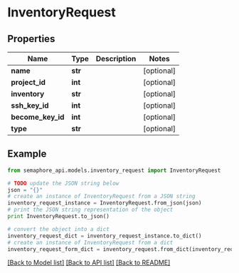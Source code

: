 # InventoryRequest


## Properties
Name | Type | Description | Notes
------------ | ------------- | ------------- | -------------
**name** | **str** |  | [optional] 
**project_id** | **int** |  | [optional] 
**inventory** | **str** |  | [optional] 
**ssh_key_id** | **int** |  | [optional] 
**become_key_id** | **int** |  | [optional] 
**type** | **str** |  | [optional] 

## Example

```python
from semaphore_api.models.inventory_request import InventoryRequest

# TODO update the JSON string below
json = "{}"
# create an instance of InventoryRequest from a JSON string
inventory_request_instance = InventoryRequest.from_json(json)
# print the JSON string representation of the object
print InventoryRequest.to_json()

# convert the object into a dict
inventory_request_dict = inventory_request_instance.to_dict()
# create an instance of InventoryRequest from a dict
inventory_request_form_dict = inventory_request.from_dict(inventory_request_dict)
```
[[Back to Model list]](../README.md#documentation-for-models) [[Back to API list]](../README.md#documentation-for-api-endpoints) [[Back to README]](../README.md)


